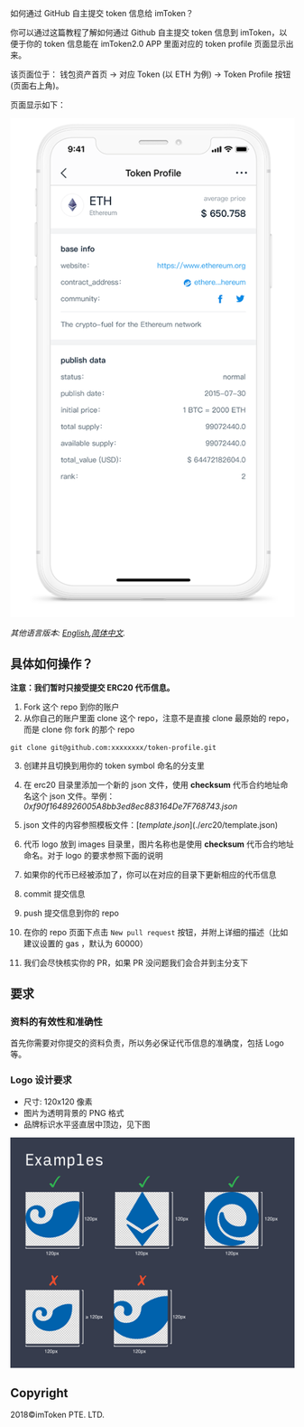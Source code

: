 如何通过 GitHub 自主提交 token 信息给 imToken？

你可以通过这篇教程了解如何通过 Github 自主提交 token 信息到 imToken，以便于你的 token 信息能在 imToken2.0 APP 里面对应的 token profile 页面显示出来。

该页面位于：
钱包资产首页 -> 对应 Token (以 ETH 为例) -> Token Profile 按钮(页面右上角)。

页面显示如下：

![Wallet Tab](tutorial/sample.png)

*其他语言版本: [English](README.md),[简体中文](README.zh-cn.md).*

## 具体如何操作？

**注意：我们暂时只接受提交 ERC20 代币信息。**
1. Fork 这个 repo 到你的账户
2. 从你自己的账户里面 clone 这个 repo，注意不是直接 clone 最原始的 repo， 而是 clone 你 fork 的那个 repo

```
git clone git@github.com:xxxxxxxx/token-profile.git

```

3. 创建并且切换到用你的 token symbol 命名的分支里
4. 在 erc20 目录里添加一个新的 json 文件，使用 **checksum** 代币合约地址命名这个 json 文件。举例：
*0xf90f1648926005A8bb3ed8ec883164De7F768743.json*

5. json 文件的内容参照模板文件：[$template.json](./erc20/$template.json)
6. 代币 logo 放到 images 目录里，图片名称也是使用 **checksum** 代币合约地址命名。对于 logo 的要求参照下面的说明
7. 如果你的代币已经被添加了，你可以在对应的目录下更新相应的代币信息
8. commit 提交信息
9. push 提交信息到你的 repo
10. 在你的 repo 页面下点击 `New pull request` 按钮，并附上详细的描述（比如建议设置的 gas ，默认为 60000）
11. 我们会尽快核实你的 PR，如果 PR 没问题我们会合并到主分支下

## 要求
### 资料的有效性和准确性
首先你需要对你提交的资料负责，所以务必保证代币信息的准确度，包括 Logo 等。

### Logo 设计要求
- 尺寸: 120x120 像素
- 图片为透明背景的 PNG 格式
- 品牌标识水平竖直居中顶边，见下图

![example](tutorial/logo.png)

## Copyright

2018&copy;imToken PTE. LTD.